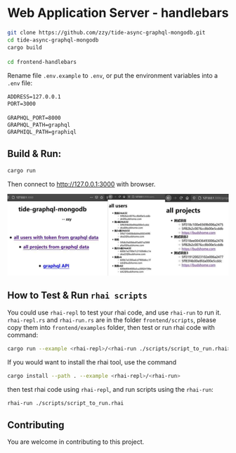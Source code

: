 # Web Application Server - handlebars

``` Bash
git clone https://github.com/zzy/tide-async-graphql-mongodb.git
cd tide-async-graphql-mongodb
cargo build

cd frontend-handlebars
```

Rename file `.env.example` to `.env`, or put the environment variables into a `.env` file:

```
ADDRESS=127.0.0.1
PORT=3000

GRAPHQL_PORT=8000
GRAPHQL_PATH=graphql
GRAPHIQL_PATH=graphiql
```

## Build & Run:

``` Bash
cargo run
```
Then connect to http://127.0.0.1:3000 with browser.

![Client Image](../data/handlebars.jpg)

## How to Test & Run `rhai scripts`

You could use `rhai-repl` to test your rhai code, and use `rhai-run` to run it. `rhai-repl.rs` and `rhai-run.rs` are in the folder `frontend/scripts`, please copy them into `frontend/examples` folder, then test or run rhai code with command:

``` bash 
cargo run --example <rhai-repl>/<rhai-run ./scripts/script_to_run.rhai>
``` 

If you would want to install the rhai tool, use the command 

``` bash
cargo install --path . --example <rhai-repl>/<rhai-run>
```

then test rhai code using `rhai-repl`, and run scripts using the `rhai-run`:

``` bash
rhai-run ./scripts/script_to_run.rhai
```

## Contributing

You are welcome in contributing to this project.
